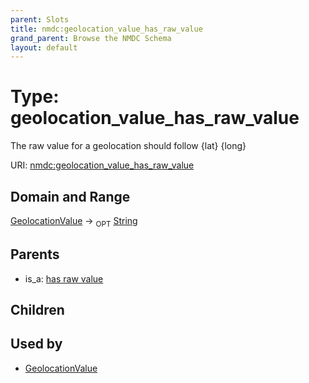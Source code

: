 ```yaml
---
parent: Slots
title: nmdc:geolocation_value_has_raw_value
grand_parent: Browse the NMDC Schema
layout: default
---
```


# Type: geolocation_value_has_raw_value


The raw value for a  geolocation should follow {lat} {long}

URI: [nmdc:geolocation_value_has_raw_value](https://microbiomedata/meta/geolocation_value_has_raw_value)

## Domain and Range

[GeolocationValue](GeolocationValue.md) ->  <sub>OPT</sub> [String](types/String.md)

## Parents

 *  is_a: [has raw value](has_raw_value.md)

## Children


## Used by

 * [GeolocationValue](GeolocationValue.md)
